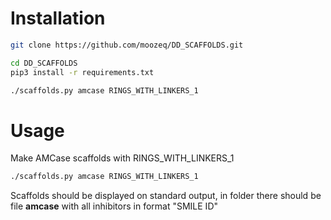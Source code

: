 # Installation

```bash
git clone https://github.com/moozeq/DD_SCAFFOLDS.git

cd DD_SCAFFOLDS
pip3 install -r requirements.txt

./scaffolds.py amcase RINGS_WITH_LINKERS_1
```

# Usage
Make AMCase scaffolds with RINGS_WITH_LINKERS_1
```bash
./scaffolds.py amcase RINGS_WITH_LINKERS_1
```

Scaffolds should be displayed on standard output, in folder there should be file **amcase** with all inhibitors in format "SMILE ID"